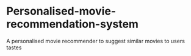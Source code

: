 # Personalised-movie-recommendation-system
A personalised movie recommender to suggest similar movies to users tastes

